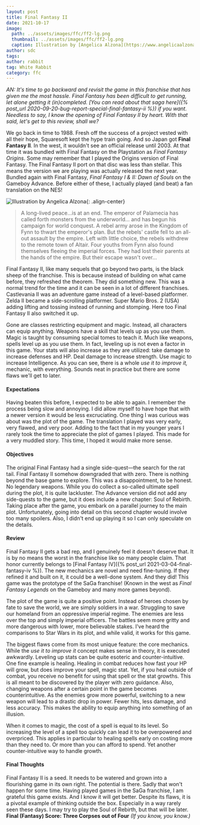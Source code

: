 ```yaml
---
layout: post
title: Final Fantasy II
date: 2021-10-17
image:
  path: ../assets/images/ffc/ff2-lg.png
  thumbnail: ../assets/images/ffc/ff2-lg.png
  caption: Illustration by [Angelica Alzona](https://www.angelicaalzona.com/)
author: sdc
tags:
author: rabbit
tag: White Rabbit
category: ffc
---
```


 

*AN: It's time to go backward and revisit the game in this franchise that has given me the most hassle. Final Fantasy has been difficult to get running, let alone getting it (in)completed. [You can read about that saga here]({% post_url 2020-09-20-bug-report-special-final-fantasy-ii %}) if you want. Needless to say, I know the opening of Final Fantasy II by heart. With that said, let's get to this review, shall we?*

We go back in time to 1988. Fresh off the success of a project vested with all their hope, Squaresoft kept the hype train going. And so Japan got **Final Fantasy II**. In the west, it wouldn't see an official release until 2003. At that time it was bundled with Final Fantasy on the Playstation as *Final Fantasy Origins*. Some may remember that I played the Origins version of Final Fantasy. The Final Fantasy II port on that disc was less than stellar. This means the version we are playing was actually released the next year. Bundled again with Final Fantasy, *Final Fantasy I & II: Dawn of Souls* on the Gameboy Advance. Before either of these, I actually played (and beat) a fan translation on the NES!

<!--more-->

![Illustration by Angelica Alzona]({{site.images}}/ffc/ff2-lg.png){: .align-center}

> A long-lived peace...is at an end. The emperor of Palamecia has called forth monsters from the underworld... and has begun his campaign for world conquest. A rebel army arose in the Kingdom of Fynn to thwart the emperor's plan. But the rebels' castle fell to an all-out assault by the empire. Left with little choice, the rebels withdrew to the remote town of Altair. Four youths from Fynn also found themselves fleeing the imperial forces. They had lost their parents at the hands of the empire. But their escape wasn't over...

Final Fantasy II, like many sequels that go beyond two parts, is the black sheep of the franchise. This is because instead of building on what came before, they refreshed the theorem. They did something new. This was a normal trend for the time and it can be seen in a lot of different franchises. Castlevania II was an adventure game instead of a level-based platformer. Zelda II became a side-scrolling platformer. Super Mario Bros. 2 (USA) adding lifting and tossing instead of running and stomping. Here too Final Fantasy II also switched it up.
 
Gone are classes restricting equipment and magic. Instead, all characters can equip anything. Weapons have a skill that levels up as you use them. Magic is taught by consuming special tomes to teach it. Much like weapons, spells level up as you use them. In fact, leveling up is not even a factor in this game. Your stats will also increase as they are utilized: take damage to increase defenses and HP. Deal damage to increase strength. Use magic to increase Intelligence. As you can see, there is a whole *use it to improve it,* mechanic, with everything. Sounds neat in practice but there are some flaws we'll get to later. 
 
#### Expectations
 
Having beaten this before, I expected to be able to again. I remember the process being slow and annoying. I did allow myself to have hope that with a newer version it would be less excruciating. One thing I was curious was about was the plot of the game. The translation I played was very early, very flawed, and very poor. Adding to the fact that in my younger years I rarely took the time to appreciate the plot of games I played. This made for a very muddled story. This time, I hoped it would make more sense.
 
#### Objectives
 
The original Final Fantasy had a single side-quest—the search for the rat tail. Final Fantasy II somehow downgraded that with zero. There is nothing beyond the base game to explore. This was a disappointment, to be honest. No legendary weapons. While you do collect a so-called ultimate spell during the plot, it is quite lackluster. The Advance version did not add any side-quests to the game, but it does include a new chapter: Soul of Rebirth. Taking place after the game, you embark on a parallel journey to the main plot. Unfortunately, going into detail on this second chapter would involve too many spoilers. Also, I didn't end up playing it so I can only speculate on the details.
 
#### Review
 
Final Fantasy II gets a bad rep, and I genuinely feel it doesn't deserve that. It is by no means the worst in the franchise like so many people claim. That honor currently belongs to [Final Fantasy IV]({% post_url 2021-03-04-final-fantasy-iv %}). The new mechanics are novel and need fine-tuning. If they refined it and built on it, it could be a well-done system. And they did! This game was the prototype of the SaGa franchise! (Known in the west as *Final Fantasy Legends* on the Gameboy and many more games beyond).
 
The plot of the game is quite a positive point. Instead of heroes chosen by fate to save the world, we are simply soldiers in a war. Struggling to save our homeland from an oppressive imperial regime. The enemies are less over the top and simply imperial officers. The battles seem more gritty and more dangerous with lower, more believable stakes. I've heard the comparisons to Star Wars in its plot, and while valid, it works for this game.
 
The biggest flaws come from its most unique feature: the core mechanics. While the *use it to improve it* concept makes sense in theory, it is executed awkwardly. Leveling up stats can be quite esoteric and counter-intuitive. One fine example is healing. Healing in combat reduces how fast your HP will grow, but does improve your spell, magic stat. Yet, if you heal outside of combat, you receive no benefit for using that spell or the stat growths. This is all meant to be discovered by the player with zero guidance. Also, changing weapons after a certain point in the game becomes counterintuitive. As the enemies grow more powerful, switching to a new weapon will lead to a drastic drop in power. Fewer hits, less damage, and less accuracy. This makes the ability to equip anything into something of an illusion.

When it comes to magic, the cost of a spell is equal to its level. So increasing the level of a spell too quickly can lead it to be overpowered and overpriced. This applies in particular to healing spells early on costing more than they need to. Or more than you can afford to spend. Yet another counter-intuitive way to handle growth.

#### Final Thoughts

Final Fantasy II is a seed. It needs to be watered and grown into a flourishing game in its own right. The potential is there. Sadly that won't happen for some time. Having played games in the SaGa franchise, I am grateful this game exists. And I know it will get better. Despite its flaws, it is a pivotal example of thinking outside the box. Especially in a way rarely seen these days. I may try to play the Soul of Rebirth, but that will be later. **Final (Fantasy) Score: Three Corpses out of Four** *(If you know, you know.)*